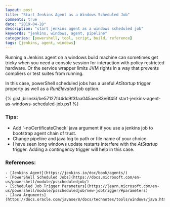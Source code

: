 ```yaml
---
layout: post
title: "Start Jenkins Agent as a Windows Scheduled Job"
comments: true
date: "2019-04-28"
description: "start jenkins agent as a windows scheduled job"
keywords: "jenkins, windows, agent, pipeline"
categories: [powershell, tool, script, build, reference]
tags: [jenkins, agent, windows]
---
```


Running a Jenkins agent on a windows build machine can sometimes get tricky when you need a console session for interaction with policy restricted hardware. Or the service wrapper limits JVM rights in a way that prevents compliers or test suites from running. 

In this case, powerShell scheduled jobs has a useful _AtStartup_ trigger property as well as a _RunElevated_ job option. 

{% gist jbilinski/be57127fd4dc9f31aa045aec83e6f45f start-jenkins-agent-as-windows-scheduled-job.ps1 %}

### Tips:
 - Add '-noCertificateCheck' java argument if you use a jenkins job to bootstrap agent chain of trust. 
 - Change pipeline and java log to path or file name of your choice.
 - I have seen long windows update restarts interfere with the _AtStartup_ trigger. Adding a contingency trigger will help in this case. 

 ### References:
    - [Jenkins Agent](https://jenkins.io/doc/book/agents/)
    - [PowerShell Scheduled Jobs](https://docs.microsoft.com/en-us/powershell/module/psscheduledjob/)
    - [Scheduled Job Trigger Parameters](https://learn.microsoft.com/en-us/powershell/module/psscheduledjob/new-jobtrigger/#parameters)
    - [Java Arguments](https://docs.oracle.com/javase/8/docs/technotes/tools/windows/java.html)
